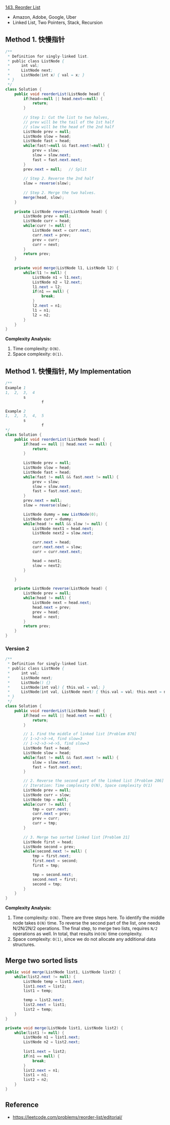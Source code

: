 [143. Reorder List](https://leetcode.com/problems/reorder-list/description/)

* Amazon, Adobe, Google, Uber
* Linked List, Two Pointers, Stack, Recursion


## Method 1. 快慢指针
```Java
/**
 * Definition for singly-linked list.
 * public class ListNode {
 *     int val;
 *     ListNode next;
 *     ListNode(int x) { val = x; }
 * }
 */
class Solution {
    public void reorderList(ListNode head) {
        if(head==null || head.next==null) {
            return;
        }
        
        // Step 1: Cut the list to two halves,
        // prev will be the tail of the 1st half
        // slow will be the head of the 2nd half
        ListNode prev = null;
        ListNode slow = head;
        ListNode fast = head;
        while(fast!=null && fast.next!=null) {
            prev = slow;
            slow = slow.next;
            fast = fast.next.next;
        }
        prev.next = null;   // Split
        
        // Step 2. Reverse the 2nd half
        slow = reverse(slow);
        
        // Step 2. Merge the two halves.
        merge(head, slow);
    }
    
    private ListNode reverse(ListNode head) {
        ListNode prev = null;
        ListNode curr = head;
        while(curr != null) {
            ListNode next = curr.next;
            curr.next = prev;
            prev = curr;
            curr = next;
        }
        return prev;
    }
    
    private void merge(ListNode l1, ListNode l2) {
        while(l1 != null) {
            ListNode n1 = l1.next;
            ListNode n2 = l2.next;
            l1.next = l2;
            if(n1 == null) {
                break;
            }
            l2.next = n1;
            l1 = n1;
            l2 = n2;
        }
    }
}
```
**Complexity Analysis:**
1. Time complexity: `O(N)`.
2. Space complexity: `O(1)`.


## Method 1. 快慢指针, My Implementation
```java
/**
Example 1
1,  2,  3,  4
        s
                f

Example 2
1,  2,  3,  4,  5
        s
                f
*/
class Solution {
    public void reorderList(ListNode head) {
        if(head == null || head.next == null) {
            return;
        }
        
        ListNode prev = null;
        ListNode slow = head;
        ListNode fast = head;
        while(fast != null && fast.next != null) {
            prev = slow;
            slow = slow.next;
            fast = fast.next.next;
        }
        prev.next = null;
        slow = reverse(slow);

        ListNode dummy = new ListNode(0);
        ListNode curr = dummy;
        while(head != null && slow != null) {
            ListNode next1 = head.next;
            ListNode next2 = slow.next;

            curr.next = head;
            curr.next.next = slow;
            curr = curr.next.next;

            head = next1;
            slow = next2; 
        }

    }

    private ListNode reverse(ListNode head) {
        ListNode prev = null;
        while(head != null) {
            ListNode next = head.next;
            head.next = prev;
            prev = head;
            head = next;
        }
        return prev;
    }
}
```

### Version 2
```Java
/**
 * Definition for singly-linked list.
 * public class ListNode {
 *     int val;
 *     ListNode next;
 *     ListNode() {}
 *     ListNode(int val) { this.val = val; }
 *     ListNode(int val, ListNode next) { this.val = val; this.next = next; }
 * }
 */
class Solution {
    public void reorderList(ListNode head) {
        if(head == null || head.next == null) {
            return;
        }

        // 1. Find the middle of linked list [Problem 876]
        // 1->2->3->4, find slow=3
        // 1->2->3->4->5, find slow=3
        ListNode fast = head;
        ListNode slow = head;
        while(fast != null && fast.next != null) {
            slow = slow.next;
            fast = fast.next.next;
        }

        // 2. Reverse the second part of the linked list [Problem 206]
        // Iteration: Time complexity O(N), Space complexity O(1)
        ListNode prev = null;
        ListNode curr = slow;
        ListNode tmp = null;
        while(curr != null) {
            tmp = curr.next;
            curr.next = prev;
            prev = curr;
            curr = tmp;
        }
        
        // 3. Merge two sorted linked list [Preblem 21]
        ListNode first = head;
        ListNode second = prev;
        while(second.next != null) {
            tmp = first.next;
            first.next = second;
            first = tmp;

            tmp = second.next;
            second.next = first;
            second = tmp;
        }
    }
}
```
**Complexity Analysis:**
1. Time complexity: `O(N)`. There are three steps here. To identify the middle node takes `O(N)` time. To reverse the second part of the list, one needs N/2N/2N/2 operations. The final step, to merge two lists, requires `N/2` operations as well. In total, that results in`O(N)` time complexity.
2. Space complexity: `O(1)`, since we do not allocate any additional data structures.



## Merge two sorted lists
```Java
public void merge(ListNode list1, ListNode list2) {
    while(list2.next != null) {
        ListNode temp = list1.next;
        list1.next = list2;
        list1 = temp;

        temp = list2.next;
        list2.next = list1;
        list2 = temp;
    }
}

private void merge(ListNode list1, ListNode list2) {
    while(list1 != null) {
        ListNode n1 = list1.next;
        ListNode n2 = list2.next;
        
        list1.next = list2;
        if(n1 == null) {
            break;
        }
        list2.next = n1;
        list1 = n1;
        list2 = n2;
    }
}
```

## Reference
* https://leetcode.com/problems/reorder-list/editorial/
